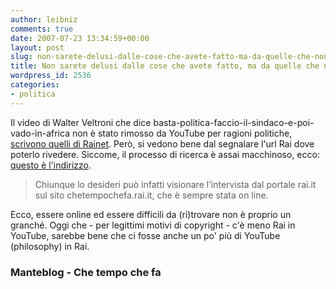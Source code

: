 ```yaml
---
author: leibniz
comments: true
date: 2007-07-23 13:34:59+00:00
layout: post
slug: non-sarete-delusi-dalle-cose-che-avete-fatto-ma-da-quelle-che-non-avrete-fatto
title: Non sarete delusi dalle cose che avete fatto, ma da quelle che non avrete fatto
wordpress_id: 2536
categories:
- politica
---
```


Il video di Walter Veltroni che dice basta-politica-faccio-il-sindaco-e-poi-vado-in-africa non è stato rimosso da YouTube per ragioni politiche, [scrivono quelli di Rainet](http://www.mantellini.it/2007_07_01_archivio.htm#3158836530179246762). Però, si vedono bene dal segnalare l'url Rai dove poterlo rivedere. Siccome, il processo di ricerca è assai macchinoso, ecco: [questo è l'indirizzo](http://www.chetempochefa.rai.it/TE_videoteca/0,10916,,00.html?nome=veltroni&anno=2006&mese=10&x=34&y=4&tipo=vt).


> Chiunque lo desideri può infatti visionare l’intervista dal portale rai.it sul sito chetempochefa.rai.it, che è sempre stata on line.


Ecco, essere online ed essere difficili da (ri)trovare non è proprio un granché. Oggi che - per legittimi motivi di copyright - c'è meno Rai in YouTube, sarebbe bene che ci fosse anche un po' più di YouTube (philosophy) in Rai.


### Manteblog - Che tempo che fa
